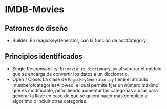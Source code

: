 # IMDB-Movies

## Patrones de diseño
* Builder: En magicKeyGenerator, con la función de addCategory.

## Principios identificados
* Single Responsability: En ```movie_to_dictionary.py``` al separar el módulo que se encarga de convertir los datos a un diccionario.
* Open / Close: La clase de ```MagicKeyGenerator.py``` tiene el atributo 'numberofcategoriesAllowed' el cual permite fijar un número máximo que es modificable, permitiendo aumentar las categorias a usar para generar la llave en caso de que se quiera hacer más complejo al algoritmo o incluir otras categorías.
